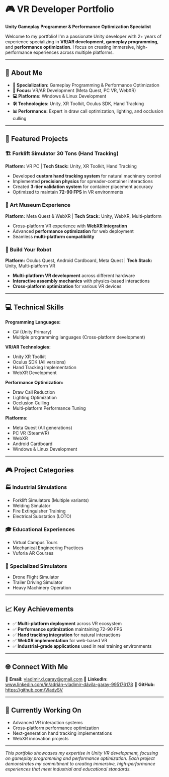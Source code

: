 # 🎮 VR Developer Portfolio

**Unity Gameplay Programmer & Performance Optimization Specialist**

Welcome to my portfolio! I'm a passionate Unity developer with 2+ years of experience specializing in **VR/AR development**, **gameplay programming**, and **performance optimization**. I focus on creating immersive, high-performance experiences across multiple platforms.

---

## 🚀 About Me

- **🎯 Specialization:** Gameplay Programming & Performance Optimization
- **🥽 Focus:** VR/AR Development (Meta Quest, PC VR, WebXR)
- **💻 Platforms:** Windows & Linux Development
- **🛠️ Technologies:** Unity, XR Toolkit, Oculus SDK, Hand Tracking
- **📊 Performance:** Expert in draw call optimization, lighting, and occlusion culling

---

## 🎯 Featured Projects

### 🏗️ Forklift Simulator 30 Tons (Hand Tracking)
**Platform:** VR PC | **Tech Stack:** Unity, XR Toolkit, Hand Tracking

- Developed **custom hand tracking system** for natural machinery control
- Implemented **precision physics** for spreader-container interactions
- Created **3-tier validation system** for container placement accuracy
- Optimized to maintain **72-90 FPS** in VR environments

### 🎨 Art Museum Experience
**Platform:** Meta Quest & WebXR | **Tech Stack:** Unity, WebXR, Multi-platform

- Cross-platform VR experience with **WebXR integration**
- Advanced **performance optimization** for web deployment
- Seamless **multi-platform compatibility**

### 🤖 Build Your Robot
**Platform:** Oculus Quest, Android Cardboard, Meta Quest | **Tech Stack:** Unity, Multi-platform VR

- **Multi-platform VR development** across different hardware
- **Interactive assembly mechanics** with physics-based interactions
- **Cross-platform optimization** for various VR devices

---

## 💻 Technical Skills

**Programming Languages:**
- C# (Unity Primary)
- Multiple programming languages (Cross-platform development)

**VR/AR Technologies:**
- Unity XR Toolkit
- Oculus SDK (All versions)
- Hand Tracking Implementation
- WebXR Development

**Performance Optimization:**
- Draw Call Reduction
- Lighting Optimization
- Occlusion Culling
- Multi-platform Performance Tuning

**Platforms:**
- Meta Quest (All generations)
- PC VR (SteamVR)
- WebXR
- Android Cardboard
- Windows & Linux Development

---

## 🎮 Project Categories

### 🏭 **Industrial Simulations**
- Forklift Simulators (Multiple variants)
- Welding Simulator
- Fire Extinguisher Training
- Electrical Substation (LOTO)

### 🎓 **Educational Experiences**
- Virtual Campus Tours
- Mechanical Engineering Practices
- Vuforia AR Courses

### 🚁 **Specialized Simulators**
- Drone Flight Simulator
- Trailer Driving Simulator
- Heavy Machinery Operation

---

## 📈 Key Achievements

- ✅ **Multi-platform deployment** across VR ecosystem
- ✅ **Performance optimization** maintaining 72-90 FPS
- ✅ **Hand tracking integration** for natural interactions
- ✅ **WebXR implementation** for web-based VR
- ✅ **Industrial-grade applications** used in real training environments

---

## 🌐 Connect With Me

📧 **Email:** vladimir.d.garay@gmail.com
💼 **LinkedIn:** www.linkedin.com/in/adrián-vladimir-dávila-garay-995176178
🐙 **GitHub:** https://github.com/VladySV

---

## 🚀 Currently Working On

- Advanced VR interaction systems
- Cross-platform performance optimization
- Next-generation hand tracking implementations
- WebXR innovation projects

---

*This portfolio showcases my expertise in Unity VR development, focusing on gameplay programming and performance optimization. Each project demonstrates my commitment to creating immersive, high-performance experiences that meet industrial and educational standards.*

